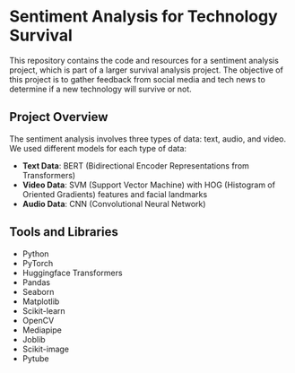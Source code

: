 # Sentiment Analysis for Technology Survival

This repository contains the code and resources for a sentiment analysis project, which is part of a larger survival analysis project. The objective of this project is to gather feedback from social media and tech news to determine if a new technology will survive or not.

## Project Overview

The sentiment analysis involves three types of data: text, audio, and video. We used different models for each type of data:  
- **Text Data**: BERT (Bidirectional Encoder Representations from Transformers)  
- **Video Data**: SVM (Support Vector Machine) with HOG (Histogram of Oriented Gradients) features and facial landmarks  
- **Audio Data**: CNN (Convolutional Neural Network)  

## Tools and Libraries

- Python
- PyTorch
- Huggingface Transformers
- Pandas
- Seaborn
- Matplotlib
- Scikit-learn
- OpenCV
- Mediapipe
- Joblib
- Scikit-image
- Pytube

